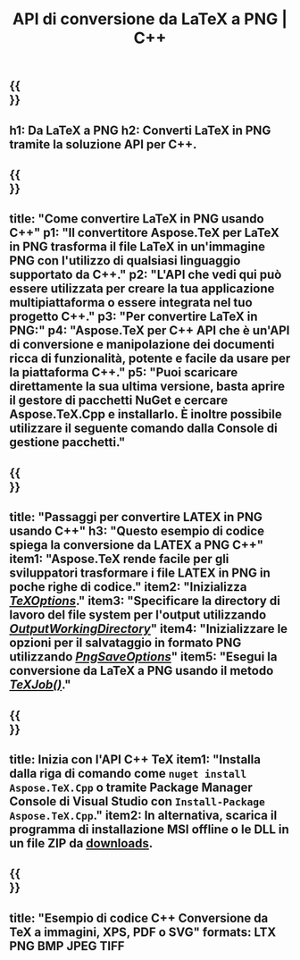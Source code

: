 ﻿---
translation: true
template: /_templates/_conversion-child-cpp.md
title: API di conversione da LaTeX a PNG | C++
description: Funzionalità di conversione da LaTeX a PNG. Integra questa libreria C++ in locale nel tuo progetto o usa applicazioni multipiattaforma per convertire LaTeX in PNG.
keywords: da latex a png api cpp, latex2png integra c++
url: /cpp/conversion/latex-to-png/
family: tex
platformtag: cpp
feature: conversion
informat: LATEX
outformat: PNG
otherformats: PNG JPEG TIFF PDF SVG XPS
---

{{<section banner>}}
---
h1: Da LaTeX a PNG
h2: Converti LaTeX in PNG tramite la soluzione API per C++.
---

{{<section overview>}}
---
title: "Come convertire LaTeX in PNG usando C++"
p1: "Il convertitore Aspose.TeX per LaTeX in PNG trasforma il file LaTeX in un'immagine PNG con l'utilizzo di qualsiasi linguaggio supportato da C++."
p2: "L'API che vedi qui può essere utilizzata per creare la tua applicazione multipiattaforma o essere integrata nel tuo progetto C++."
p3: "Per convertire LaTeX in PNG:"
p4: "Aspose.TeX per C++ API che è un'API di conversione e manipolazione dei documenti ricca di funzionalità, potente e facile da usare per la piattaforma C++."
p5: "Puoi scaricare direttamente la sua ultima versione, basta aprire il gestore di pacchetti NuGet e cercare Aspose.TeX.Cpp e installarlo. È inoltre possibile utilizzare il seguente comando dalla Console di gestione pacchetti."
---

{{<section feature1>}}
---
title: "Passaggi per convertire LATEX in PNG usando C++"
h3: "Questo esempio di codice spiega la conversione da LATEX a PNG C++"
item1: "Aspose.TeX rende facile per gli sviluppatori trasformare i file LATEX in PNG in poche righe di codice."
item2: "Inizializza [*TeXOptions*](https://reference.aspose.com/tex/cpp/class/aspose.te_x.te_x_options)."
item3: "Specificare la directory di lavoro del file system per l'output utilizzando [*OutputWorkingDirectory*](https://reference.aspose.com/tex/cpp/class/aspose.te_x.te_x_options#aa4f4ea6dab7db5ba1b40800495f16f63)"
item4: "Inizializzare le opzioni per il salvataggio in formato PNG utilizzando [*PngSaveOptions*](https://reference.aspose.com/tex/cpp/class/aspose.te_x.presentation.image.png_save_options)"
item5: "Esegui la conversione da LaTeX a PNG usando il metodo [*TeXJob()*](https://reference.aspose.com/tex/cpp/class/aspose.te_x.te_x_job)."
---

{{<section feature2>}}
---
title: Inizia con l'API C++ TeX
item1: "Installa dalla riga di comando come ```nuget install Aspose.TeX.Cpp``` o tramite Package Manager Console di Visual Studio con ```Install-Package Aspose.TeX.Cpp```."
item2: In alternativa, scarica il programma di installazione MSI offline o le DLL in un file ZIP da [downloads](https://downloads.aspose.com/tex/cpp).
---

{{<section widget>}}
---
title: "Esempio di codice C++ Conversione da TeX a immagini, XPS, PDF o SVG"
formats: LTX PNG BMP JPEG TIFF
---
